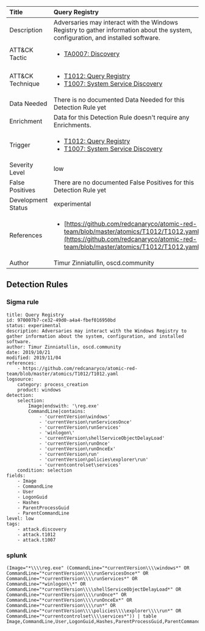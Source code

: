 | Title                | Query Registry                                                                                                                                                 |
|:---------------------|:------------------------------------------------------------------------------------------------------------------------------------------------------------|
| Description          | Adversaries may interact with the Windows Registry to gather information about the system, configuration, and installed software.                                                                                                                                           |
| ATT&amp;CK Tactic    |  <ul><li>[TA0007: Discovery](https://attack.mitre.org/tactics/TA0007)</li></ul>  |
| ATT&amp;CK Technique | <ul><li>[T1012: Query Registry](https://attack.mitre.org/techniques/T1012)</li><li>[T1007: System Service Discovery](https://attack.mitre.org/techniques/T1007)</li></ul>  |
| Data Needed          |  There is no documented Data Needed for this Detection Rule yet  |
| Enrichment           |  Data for this Detection Rule doesn't require any Enrichments.  |
| Trigger              | <ul><li>[T1012: Query Registry](../Triggers/T1012.md)</li><li>[T1007: System Service Discovery](../Triggers/T1007.md)</li></ul>  |
| Severity Level       | low |
| False Positives      |  There are no documented False Positives for this Detection Rule yet  |
| Development Status   | experimental |
| References           | <ul><li>[https://github.com/redcanaryco/atomic-red-team/blob/master/atomics/T1012/T1012.yaml](https://github.com/redcanaryco/atomic-red-team/blob/master/atomics/T1012/T1012.yaml)</li></ul>  |
| Author               | Timur Zinniatullin, oscd.community |


## Detection Rules

### Sigma rule

```
title: Query Registry
id: 970007b7-ce32-49d0-a4a4-fbef016950bd
status: experimental
description: Adversaries may interact with the Windows Registry to gather information about the system, configuration, and installed software.
author: Timur Zinniatullin, oscd.community
date: 2019/10/21
modified: 2019/11/04
references:
    - https://github.com/redcanaryco/atomic-red-team/blob/master/atomics/T1012/T1012.yaml
logsource:
    category: process_creation
    product: windows
detection:
    selection:
        Image|endswith: '\reg.exe'
        CommandLine|contains:
            - 'currentVersion\windows'
            - 'currentVersion\runServicesOnce'
            - 'currentVersion\runServices'
            - 'winlogon\'
            - 'currentVersion\shellServiceObjectDelayLoad'
            - 'currentVersion\runOnce'
            - 'currentVersion\runOnceEx'
            - 'currentVersion\run'
            - 'currentVersion\policies\explorer\run'
            - 'currentcontrolset\services'
    condition: selection
fields:
    - Image
    - CommandLine
    - User
    - LogonGuid
    - Hashes
    - ParentProcessGuid
    - ParentCommandLine
level: low
tags:
    - attack.discovery
    - attack.t1012
    - attack.t1007

```





### splunk
    
```
(Image="*\\\\reg.exe" (CommandLine="*currentVersion\\\\windows*" OR CommandLine="*currentVersion\\\\runServicesOnce*" OR CommandLine="*currentVersion\\\\runServices*" OR CommandLine="*winlogon\\*" OR CommandLine="*currentVersion\\\\shellServiceObjectDelayLoad*" OR CommandLine="*currentVersion\\\\runOnce*" OR CommandLine="*currentVersion\\\\runOnceEx*" OR CommandLine="*currentVersion\\\\run*" OR CommandLine="*currentVersion\\\\policies\\\\explorer\\\\run*" OR CommandLine="*currentcontrolset\\\\services*")) | table Image,CommandLine,User,LogonGuid,Hashes,ParentProcessGuid,ParentCommandLine
```



